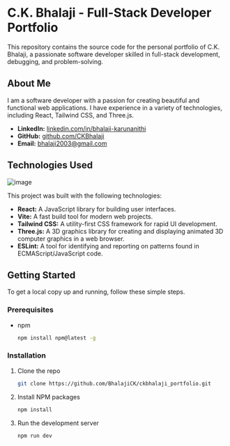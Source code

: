 # C.K. Bhalaji - Full-Stack Developer Portfolio

This repository contains the source code for the personal portfolio of C.K. Bhalaji, a passionate software developer skilled in full-stack development, debugging, and problem-solving.

## About Me

I am a software developer with a passion for creating beautiful and functional web applications. I have experience in a variety of technologies, including React, Tailwind CSS, and Three.js.

- **LinkedIn:** [linkedin.com/in/bhalaji-karunanithi](https://linkedin.com/in/bhalaji-karunanithi)
- **GitHub:** [github.com/CKBhalaji](https://github.com/CKBhalaji)
- **Email:** [bhalaji2003@gmail.com](mailto:bhalaji2003@gmail.com)

## Technologies Used
![image](https://github.com/user-attachments/assets/e1202d9b-f805-40b1-b251-530cb2a5fa43)

This project was built with the following technologies:

- **React:** A JavaScript library for building user interfaces.
- **Vite:** A fast build tool for modern web projects.
- **Tailwind CSS:** A utility-first CSS framework for rapid UI development.
- **Three.js:** A 3D graphics library for creating and displaying animated 3D computer graphics in a web browser.
- **ESLint:** A tool for identifying and reporting on patterns found in ECMAScript/JavaScript code.

## Getting Started

To get a local copy up and running, follow these simple steps.

### Prerequisites

- npm
  ```sh
  npm install npm@latest -g
  ```

### Installation

1. Clone the repo
   ```sh
   git clone https://github.com/BhalajiCK/ckbhalaji_portfolio.git
   ```
2. Install NPM packages
   ```sh
   npm install
   ```
3. Run the development server
   ```sh
   npm run dev
